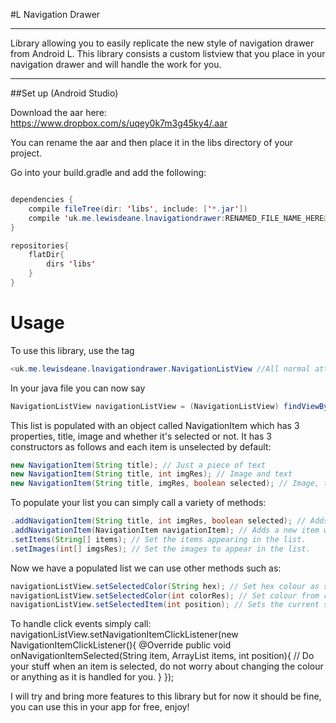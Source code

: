 #L Navigation Drawer
* * *

Library allowing you to easily replicate the new style of navigation drawer from Android L. This library consists a custom listview that you place in your navigation drawer and will handle the work for you.

* * *

##Set up (Android Studio)

Download the aar here: https://www.dropbox.com/s/uqey0k7m3g45ky4/.aar

You can rename the aar and then place it in the libs directory of your project.

Go into your build.gradle and add the following:
```java

dependencies {
    compile fileTree(dir: 'libs', include: ['*.jar'])
    compile 'uk.me.lewisdeane.lnavigationdrawer:RENAMED_FILE_NAME_HERE@aar'
}

repositories{
    flatDir{
        dirs 'libs'
    }
}

```

# Usage

To use this library, use the tag
```java
<uk.me.lewisdeane.lnavigationdrawer.NavigationListView //All normal attributes here />
```

In your java file you can now say

```java
NavigationListView navigationListView = (NavigationListView) findViewById(R.id.ID_OF_XML_LIST);
```

This list is populated with an object called NavigationItem which has 3 properties, title, image and whether it's selected or not.
It has 3 constructors as follows and each item is unselected by default:
```java
new NavigationItem(String title); // Just a piece of text
new NavigationItem(String title, int imgRes); // Image and text
new NavigationItem(String title, imgRes, boolean selected); // Image, text and ability to set selected.
```

To populate your list you can simply call a variety of methods:
```java
.addNavigationItem(String title, int imgRes, boolean selected); // Adds a new item with specified properties from parameters.
.addNavigationItem(NavigationItem navigationItem); // Adds a new item with specified properties.
.setItems(String[] items); // Set the items appearing in the list.
.setImages(int[] imgsRes); // Set the images to appear in the list.
```

Now we have a populated list we can use other methods such as:
```java
navigationListView.setSelectedColor(String hex); // Set hex colour as selected colour
navigationListView.setSelectedColor(int colorRes); // Set colour from resources as selected colour.
navigationListView.setSelectedItem(int position); // Sets the current selected item to one specified in parameter.
```

To handle click events simply call:
navigationListView.setNavigationItemClickListener(new NavigationItemClickListener(){
    @Override
    public void onNavigationItemSelected(String item, ArrayList<NavigationItem> items, int position){
        // Do your stuff when an item is selected, do not worry about changing the colour or anything as it is handled for you.
    }
});


I will try and bring more features to this library but for now it should be fine, you can use this in your app for free, enjoy!
